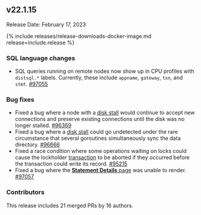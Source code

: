 ## v22.1.15

Release Date: February 17, 2023

{% include releases/release-downloads-docker-image.md release=include.release %}

<h3 id="v22-1-15-sql-language-changes">SQL language changes</h3>

- SQL queries running on remote nodes now show up in CPU profiles with `distsql.*` labels. Currently, these include `appname`, `gateway`, `txn`, and `stmt`. [#97055][#97055]

<h3 id="v22-1-15-bug-fixes">Bug fixes</h3>

- Fixed a bug where a node with a [disk stall](https://www.cockroachlabs.com/docs/v22.1/cluster-setup-troubleshooting#disk-stalls) would continue to accept new connections and preserve existing connections until the disk was no longer stalled. [#96369][#96369]
- Fixed a bug where a [disk stall](https://www.cockroachlabs.com/docs/v22.1/cluster-setup-troubleshooting#disk-stalls) could go undetected under the rare circumstance that several goroutines simultaneously sync the data directory. [#96666][#96666]
- Fixed a race condition where some operations waiting on locks could cause the lockholder [transaction](https://www.cockroachlabs.com/docs/v22.1/transactions) to be aborted if they occurred before the transaction could write its record. [#95215][#95215]
- Fixed a bug where the [**Statement Details** page](https://www.cockroachlabs.com/docs/v22.1/ui-statements-page#statement-details-page) was unable to render. [#97057][#97057]

<div class="release-note-contributors" markdown="1">

<h3 id="v22-1-15-contributors">Contributors</h3>

This release includes 21 merged PRs by 16 authors.

</div>

[#95215]: https://github.com/cockroachdb/cockroach/pull/95215
[#96296]: https://github.com/cockroachdb/cockroach/pull/96296
[#96369]: https://github.com/cockroachdb/cockroach/pull/96369
[#96666]: https://github.com/cockroachdb/cockroach/pull/96666
[#97055]: https://github.com/cockroachdb/cockroach/pull/97055
[#97057]: https://github.com/cockroachdb/cockroach/pull/97057
